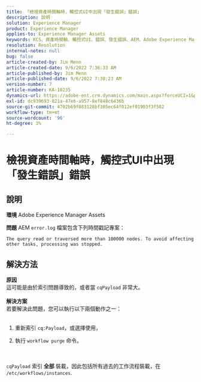 ```yaml
---
title: 「檢視資產時間軸時，觸控式UI中出現「發生錯誤」錯誤」
description: 說明
solution: Experience Manager
product: Experience Manager
applies-to: Experience Manager Assets
keywords: KCS、資產時間軸、觸控式UI、錯誤、發生錯誤、AEM、Adobe Experience Manager、6.3
resolution: Resolution
internal-notes: null
bug: false
article-created-by: Jim Menn
article-created-date: 9/6/2022 7:36:33 AM
article-published-by: Jim Menn
article-published-date: 9/6/2022 7:38:23 AM
version-number: 7
article-number: KA-10235
dynamics-url: https://adobe-ent.crm.dynamics.com/main.aspx?forceUCI=1&pagetype=entityrecord&etn=knowledgearticle&id=8dbc5d9e-b62d-ed11-9db1-0022480866ad
exl-id: dc939693-821a-47e6-a957-8ef848c6436b
source-git-commit: 4702b69f883128bf305ec64f012ef01903f3f582
workflow-type: tm+mt
source-wordcount: '96'
ht-degree: 3%

---
```


# 檢視資產時間軸時，觸控式UI中出現「發生錯誤」錯誤

## 說明


<b>環境</b>
Adobe Experience Manager Assets

<b>問題</b>
AEM `error.log` 檔案包含下列時間戳記專案：


```
The query read or traversed more than 100000 nodes. To avoid affecting other tasks, processing was stopped.
```



## 解決方法

<b>原因</b><br>這可能是由於索引問題導致的，或者當 `cqPayload` 非常大。 <br> <br><b>解決方案</b><br>若要解決此問題，您可以執行以下兩個動作之一： <br> <br>
1. 重新索引 `cq:Payload`，或選擇使用，


2. 執行 `workflow purge` 命令。

<br> <br>`cqPayload` 索引 <b>全部</b> 裝載，因此包括所有過去的工作流程裝載，在 `/etc/workflows/instances`.
